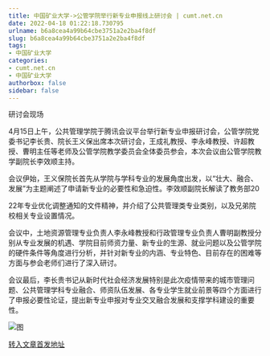 ```yaml
---
title: 中国矿业大学->公管学院举行新专业申报线上研讨会 | cumt.net.cn
date: 2022-04-18 01:22:18.730795
urlname: b6a8cea4a99b64cbe3751a2e2ba4f8df
slug: b6a8cea4a99b64cbe3751a2e2ba4f8df
tags: 
- 中国矿业大学
categories:
- cumt.net.cn
- 中国矿业大学
authorbox: false
sidebar: false
---
```

研讨会现场

4月15日上午，公共管理学院于腾讯会议平台举行新专业申报研讨会，公管学院党委书记李长贵、院长王义保出席本次研讨会，王成礼教授、李永峰教授、许超教授、曹明主任等老师及公管学院教学委员会全体委员参会，本次会议由公管学院教学副院长李效顺主持。

会议伊始，王义保院长首先从学院与学科专业的发展角度出发，以“壮大、融合、发展”为主题阐述了申请新专业的必要性和急迫性。李效顺副院长解读了教务部20
<!--more-->
22年专业优化调整通知的文件精神，并介绍了公共管理类专业类别，以及兄弟院校相关专业设置情况。

会议中，土地资源管理专业负责人李永峰教授和行政管理专业负责人曹明副教授分别从专业发展的机遇、学院目前师资力量、新专业的生源、就业问题以及公管学院的硬件条件等角度进行分析，并针对新专业的内涵、专业特色、目前存在的困难等方面与参会老师们进行了深入研讨。

会议最后，李长贵书记从新时代社会经济发展特别是此次疫情带来的城市管理问题、公共管理学科专业融合、师资队伍发展、各专业学生就业前景等四个方面进行了申报必要性论证，提出新专业申报对专业交叉融合发展和支撑学科建设的重要性。

![图](http://xwzx.cumt.edu.cn/_upload/article/images/17/61/e8c016944bdd9f185e47655a4d25/f3197acd-8fcc-4880-b971-929c26876c54.png)

[转入文章首发地址](http://xwzx.cumt.edu.cn/79/23/c523a620835/page.htm)